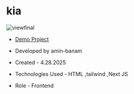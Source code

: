# kia
![viewfinal](git_pic_store.png)

- [Demo Project](https://kia-nine.vercel.app/)

- Developed by amin-banam

- Created - 4.28.2025

- Technologies Used - HTML ,tailwind ,Next JS

- Role - Frontend
